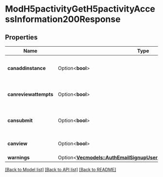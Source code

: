 # ModH5pactivityGetH5pactivityAccessInformation200Response

## Properties

Name | Type | Description | Notes
------------ | ------------- | ------------- | -------------
**canaddinstance** | Option<**bool**> | Whether the user has the capability mod/h5pactivity:addinstance allowed. | [optional][default to null]
**canreviewattempts** | Option<**bool**> | Whether the user has the capability mod/h5pactivity:reviewattempts allowed. | [optional][default to null]
**cansubmit** | Option<**bool**> | Whether the user has the capability mod/h5pactivity:submit allowed. | [optional][default to null]
**canview** | Option<**bool**> | Whether the user has the capability mod/h5pactivity:view allowed. | [optional][default to null]
**warnings** | Option<[**Vec<models::AuthEmailSignupUser200ResponseWarningsInner>**](auth_email_signup_user_200_response_warnings_inner.md)> |  | [optional]

[[Back to Model list]](../README.md#documentation-for-models) [[Back to API list]](../README.md#documentation-for-api-endpoints) [[Back to README]](../README.md)


